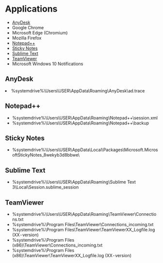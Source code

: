 <h1 id="Applications">Applications</h1>

<ul>
<li><a href="#anydesk">AnyDesk</a></li>
<li>Google Chrome</li>
<li>Microsoft Edge (Chromium)</li>
<li>Mozilla Firefox</li>
<li><a href="#notepad-plus-plus">Notepad++</a></li>  
<li><a href="#stickynotes">Sticky Notes</a></li>
<li><a href="#sublime-text">Sublime Text</a></li>
<li><a href="#teamviewer">TeamViewer</a></li>
<li>Microsoft Windows 10 Notifications</li>
</ul>

<h2 id="anydesk">AnyDesk</h2>

<li>%systemdrive%\Users\USER\AppData\Roaming\AnyDesk\ad.trace</li>

<h2 id="notepad-plus-plus">Notepad++</h2>

<ul>
<li>%systemdrive%\Users\USER\AppData\Roaming\Notepad++\session.xml</li>
<li>%systemdrive%\Users\USER\AppData\Roaming\Notepad++\backup</li>
</ul>

<h2 id="stickynotes">Sticky Notes</h2>

<ul>
<li>%systemdrive%\Users\USER\AppData\Local\Packages\Microsoft.MicrosoftStickyNotes_8wekyb3d8bbwe\</li>
</ul>

<h2 id="sublime-text">Sublime Text</h2>

<ul>
<li>%systemdrive%\Users\USER\AppData\Roaming\Sublime Text 3\Local\Session.sublime_session</li>
</ul>

<h2 id="teamviewer">TeamViewer</h2>

<ul>
<li>%systemdrive%\Users\USER\AppData\Roaming\TeamViewer\Connections.txt</li>
<li>%systemdrive%\Program Files\TeamViewer\Connections_incoming.txt</li>
<li>%systemdrive%\Program Files\TeamViewer\TeamViewerXX_Logfile.log (XX - version)</li>
<li>%systemdrive%\Program Files (x86)\TeamViewer\Connections_incoming.txt</li>
<li>%systemdrive%\Program Files (x86)\TeamViewer\TeamViewerXX_Logfile.log (XX - version)</li>
</ul>
